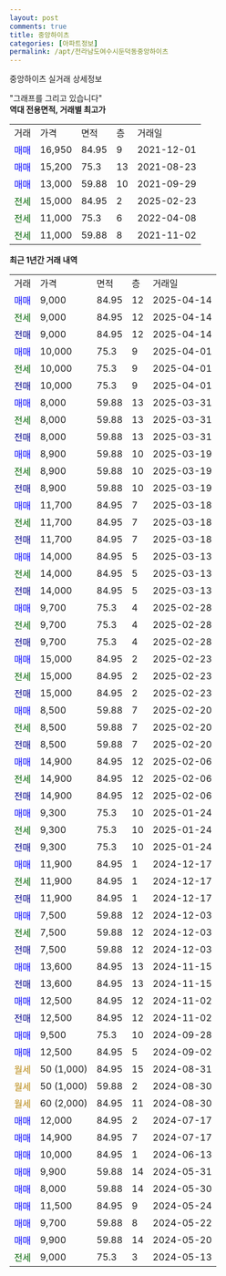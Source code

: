 ```yaml
---
layout: post
comments: true
title: 중앙하이츠
categories: [아파트정보]
permalink: /apt/전라남도여수시둔덕동중앙하이츠
---
```


중앙하이츠 실거래 상세정보

<script type="text/javascript">
  google.charts.load('current', {'packages':['line', 'corechart']});
  google.charts.setOnLoadCallback(drawChart);

  function drawChart() {
    var data = new google.visualization.DataTable();
    data.addColumn('date', '거래일');
    data.addColumn('number', "매매");
    data.addColumn('number', "전세");
    data.addColumn('number', "전매");

    data.addRows([[new Date(Date.parse("2025-04-14")), 9000, null, null], [new Date(Date.parse("2025-04-14")), null, 9000, null], [new Date(Date.parse("2025-04-14")), null, null, 9000], [new Date(Date.parse("2025-04-01")), 10000, null, null], [new Date(Date.parse("2025-04-01")), null, 10000, null], [new Date(Date.parse("2025-04-01")), null, null, 10000], [new Date(Date.parse("2025-03-31")), 8000, null, null], [new Date(Date.parse("2025-03-31")), null, 8000, null], [new Date(Date.parse("2025-03-31")), null, null, 8000], [new Date(Date.parse("2025-03-19")), 8900, null, null], [new Date(Date.parse("2025-03-19")), null, 8900, null], [new Date(Date.parse("2025-03-19")), null, null, 8900], [new Date(Date.parse("2025-03-18")), 11700, null, null], [new Date(Date.parse("2025-03-18")), null, 11700, null], [new Date(Date.parse("2025-03-18")), null, null, 11700], [new Date(Date.parse("2025-03-13")), 14000, null, null], [new Date(Date.parse("2025-03-13")), null, 14000, null], [new Date(Date.parse("2025-03-13")), null, null, 14000], [new Date(Date.parse("2025-02-28")), 9700, null, null], [new Date(Date.parse("2025-02-28")), null, 9700, null], [new Date(Date.parse("2025-02-28")), null, null, 9700], [new Date(Date.parse("2025-02-23")), 15000, null, null], [new Date(Date.parse("2025-02-23")), null, 15000, null], [new Date(Date.parse("2025-02-23")), null, null, 15000], [new Date(Date.parse("2025-02-20")), 8500, null, null], [new Date(Date.parse("2025-02-20")), null, 8500, null], [new Date(Date.parse("2025-02-20")), null, null, 8500], [new Date(Date.parse("2025-02-06")), 14900, null, null], [new Date(Date.parse("2025-02-06")), null, 14900, null], [new Date(Date.parse("2025-02-06")), null, null, 14900], [new Date(Date.parse("2025-01-24")), 9300, null, null], [new Date(Date.parse("2025-01-24")), null, 9300, null], [new Date(Date.parse("2025-01-24")), null, null, 9300], [new Date(Date.parse("2024-12-17")), 11900, null, null], [new Date(Date.parse("2024-12-17")), null, 11900, null], [new Date(Date.parse("2024-12-17")), null, null, 11900], [new Date(Date.parse("2024-12-03")), 7500, null, null], [new Date(Date.parse("2024-12-03")), null, 7500, null], [new Date(Date.parse("2024-12-03")), null, null, 7500], [new Date(Date.parse("2024-11-15")), 13600, null, null], [new Date(Date.parse("2024-11-15")), null, null, 13600], [new Date(Date.parse("2024-11-02")), 12500, null, null], [new Date(Date.parse("2024-11-02")), null, null, 12500], [new Date(Date.parse("2024-09-28")), 9500, null, null], [new Date(Date.parse("2024-09-02")), 12500, null, null], [new Date(Date.parse("2024-08-31")), null, null, null], [new Date(Date.parse("2024-08-30")), null, null, null], [new Date(Date.parse("2024-08-30")), null, null, null], [new Date(Date.parse("2024-07-17")), 12000, null, null], [new Date(Date.parse("2024-07-17")), 14900, null, null], [new Date(Date.parse("2024-06-13")), 10000, null, null], [new Date(Date.parse("2024-05-31")), 9900, null, null], [new Date(Date.parse("2024-05-30")), 8000, null, null], [new Date(Date.parse("2024-05-24")), 11500, null, null], [new Date(Date.parse("2024-05-22")), 9700, null, null], [new Date(Date.parse("2024-05-20")), 9900, null, null], [new Date(Date.parse("2024-05-13")), null, 9000, null]]);

    var options = {
      hAxis: {
        format: 'yyyy/MM/dd'
      },    
      lineWidth: 0,
      pointsVisible: true,    
      title: '최근 1년간 유형별 실거래가 분포',
      legend: { position: 'bottom' }
    };

    var formatter = new google.visualization.NumberFormat({pattern:'###,###'} );
    formatter.format(data, 1);
    formatter.format(data, 2);
    
    setTimeout(function() {
        var chart = new google.visualization.LineChart(document.getElementById('columnchart_material'));
        chart.draw(data, (options));
        document.getElementById('loading').style.display = 'none';
    }, 200);
  }
</script>


<div id="loading" style="z-index:20; display: block; margin-left: 0px">"그래프를 그리고 있습니다"</div>
<div id="columnchart_material" style="width: 95%; margin-left: 0px; display: block"></div>
<!-- contents start -->
<b>역대 전용면적, 거래별 최고가</b>
<table class="sortable">
    <tr>
      <td>거래</td>
      <td>가격</td>
      <td>면적</td>
      <td>층</td>
      <td>거래일</td>
    </tr>
        <tr>
          <td><a style="color: blue">매매</a></td>
          <td>16,950</td>
          <td>84.95</td>
          <td>9</td>
          <td>2021-12-01</td>
        </tr>            <tr>
          <td><a style="color: blue">매매</a></td>
          <td>15,200</td>
          <td>75.3</td>
          <td>13</td>
          <td>2021-08-23</td>
        </tr>            <tr>
          <td><a style="color: blue">매매</a></td>
          <td>13,000</td>
          <td>59.88</td>
          <td>10</td>
          <td>2021-09-29</td>
        </tr>        
        <tr>
              <td><a style="color: darkgreen">전세</a></td>
              <td>15,000</td>
              <td>84.95</td>
              <td>2</td>
              <td>2025-02-23</td>
            </tr>            <tr>
              <td><a style="color: darkgreen">전세</a></td>
              <td>11,000</td>
              <td>75.3</td>
              <td>6</td>
              <td>2022-04-08</td>
            </tr>            <tr>
              <td><a style="color: darkgreen">전세</a></td>
              <td>11,000</td>
              <td>59.88</td>
              <td>8</td>
              <td>2021-11-02</td>
            </tr>        
    
</table>

<b>최근 1년간 거래 내역</b>

<table class="sortable">
    <tr>
      <td>거래</td>
      <td>가격</td>
      <td>면적</td>
      <td>층</td>
      <td>거래일</td>
    </tr>
    <tr>
      <td><a style="color: blue">매매</a></td>
      <td>9,000</td>
      <td>84.95</td>
      <td>12</td>
      <td>2025-04-14</td>
    </tr>          <tr>
      <td><a style="color: darkgreen">전세</a></td>
      <td>9,000</td>
      <td>84.95</td>
      <td>12</td>
      <td>2025-04-14</td>
    </tr>          <tr>
      <td><a style="color: darkblue">전매</a></td>
      <td>9,000</td>
      <td>84.95</td>
      <td>12</td>
      <td>2025-04-14</td>
    </tr>          <tr>
      <td><a style="color: blue">매매</a></td>
      <td>10,000</td>
      <td>75.3</td>
      <td>9</td>
      <td>2025-04-01</td>
    </tr>          <tr>
      <td><a style="color: darkgreen">전세</a></td>
      <td>10,000</td>
      <td>75.3</td>
      <td>9</td>
      <td>2025-04-01</td>
    </tr>          <tr>
      <td><a style="color: darkblue">전매</a></td>
      <td>10,000</td>
      <td>75.3</td>
      <td>9</td>
      <td>2025-04-01</td>
    </tr>          <tr>
      <td><a style="color: blue">매매</a></td>
      <td>8,000</td>
      <td>59.88</td>
      <td>13</td>
      <td>2025-03-31</td>
    </tr>          <tr>
      <td><a style="color: darkgreen">전세</a></td>
      <td>8,000</td>
      <td>59.88</td>
      <td>13</td>
      <td>2025-03-31</td>
    </tr>          <tr>
      <td><a style="color: darkblue">전매</a></td>
      <td>8,000</td>
      <td>59.88</td>
      <td>13</td>
      <td>2025-03-31</td>
    </tr>          <tr>
      <td><a style="color: blue">매매</a></td>
      <td>8,900</td>
      <td>59.88</td>
      <td>10</td>
      <td>2025-03-19</td>
    </tr>          <tr>
      <td><a style="color: darkgreen">전세</a></td>
      <td>8,900</td>
      <td>59.88</td>
      <td>10</td>
      <td>2025-03-19</td>
    </tr>          <tr>
      <td><a style="color: darkblue">전매</a></td>
      <td>8,900</td>
      <td>59.88</td>
      <td>10</td>
      <td>2025-03-19</td>
    </tr>          <tr>
      <td><a style="color: blue">매매</a></td>
      <td>11,700</td>
      <td>84.95</td>
      <td>7</td>
      <td>2025-03-18</td>
    </tr>          <tr>
      <td><a style="color: darkgreen">전세</a></td>
      <td>11,700</td>
      <td>84.95</td>
      <td>7</td>
      <td>2025-03-18</td>
    </tr>          <tr>
      <td><a style="color: darkblue">전매</a></td>
      <td>11,700</td>
      <td>84.95</td>
      <td>7</td>
      <td>2025-03-18</td>
    </tr>          <tr>
      <td><a style="color: blue">매매</a></td>
      <td>14,000</td>
      <td>84.95</td>
      <td>5</td>
      <td>2025-03-13</td>
    </tr>          <tr>
      <td><a style="color: darkgreen">전세</a></td>
      <td>14,000</td>
      <td>84.95</td>
      <td>5</td>
      <td>2025-03-13</td>
    </tr>          <tr>
      <td><a style="color: darkblue">전매</a></td>
      <td>14,000</td>
      <td>84.95</td>
      <td>5</td>
      <td>2025-03-13</td>
    </tr>          <tr>
      <td><a style="color: blue">매매</a></td>
      <td>9,700</td>
      <td>75.3</td>
      <td>4</td>
      <td>2025-02-28</td>
    </tr>          <tr>
      <td><a style="color: darkgreen">전세</a></td>
      <td>9,700</td>
      <td>75.3</td>
      <td>4</td>
      <td>2025-02-28</td>
    </tr>          <tr>
      <td><a style="color: darkblue">전매</a></td>
      <td>9,700</td>
      <td>75.3</td>
      <td>4</td>
      <td>2025-02-28</td>
    </tr>          <tr>
      <td><a style="color: blue">매매</a></td>
      <td>15,000</td>
      <td>84.95</td>
      <td>2</td>
      <td>2025-02-23</td>
    </tr>          <tr>
      <td><a style="color: darkgreen">전세</a></td>
      <td>15,000</td>
      <td>84.95</td>
      <td>2</td>
      <td>2025-02-23</td>
    </tr>          <tr>
      <td><a style="color: darkblue">전매</a></td>
      <td>15,000</td>
      <td>84.95</td>
      <td>2</td>
      <td>2025-02-23</td>
    </tr>          <tr>
      <td><a style="color: blue">매매</a></td>
      <td>8,500</td>
      <td>59.88</td>
      <td>7</td>
      <td>2025-02-20</td>
    </tr>          <tr>
      <td><a style="color: darkgreen">전세</a></td>
      <td>8,500</td>
      <td>59.88</td>
      <td>7</td>
      <td>2025-02-20</td>
    </tr>          <tr>
      <td><a style="color: darkblue">전매</a></td>
      <td>8,500</td>
      <td>59.88</td>
      <td>7</td>
      <td>2025-02-20</td>
    </tr>          <tr>
      <td><a style="color: blue">매매</a></td>
      <td>14,900</td>
      <td>84.95</td>
      <td>12</td>
      <td>2025-02-06</td>
    </tr>          <tr>
      <td><a style="color: darkgreen">전세</a></td>
      <td>14,900</td>
      <td>84.95</td>
      <td>12</td>
      <td>2025-02-06</td>
    </tr>          <tr>
      <td><a style="color: darkblue">전매</a></td>
      <td>14,900</td>
      <td>84.95</td>
      <td>12</td>
      <td>2025-02-06</td>
    </tr>          <tr>
      <td><a style="color: blue">매매</a></td>
      <td>9,300</td>
      <td>75.3</td>
      <td>10</td>
      <td>2025-01-24</td>
    </tr>          <tr>
      <td><a style="color: darkgreen">전세</a></td>
      <td>9,300</td>
      <td>75.3</td>
      <td>10</td>
      <td>2025-01-24</td>
    </tr>          <tr>
      <td><a style="color: darkblue">전매</a></td>
      <td>9,300</td>
      <td>75.3</td>
      <td>10</td>
      <td>2025-01-24</td>
    </tr>          <tr>
      <td><a style="color: blue">매매</a></td>
      <td>11,900</td>
      <td>84.95</td>
      <td>1</td>
      <td>2024-12-17</td>
    </tr>          <tr>
      <td><a style="color: darkgreen">전세</a></td>
      <td>11,900</td>
      <td>84.95</td>
      <td>1</td>
      <td>2024-12-17</td>
    </tr>          <tr>
      <td><a style="color: darkblue">전매</a></td>
      <td>11,900</td>
      <td>84.95</td>
      <td>1</td>
      <td>2024-12-17</td>
    </tr>          <tr>
      <td><a style="color: blue">매매</a></td>
      <td>7,500</td>
      <td>59.88</td>
      <td>12</td>
      <td>2024-12-03</td>
    </tr>          <tr>
      <td><a style="color: darkgreen">전세</a></td>
      <td>7,500</td>
      <td>59.88</td>
      <td>12</td>
      <td>2024-12-03</td>
    </tr>          <tr>
      <td><a style="color: darkblue">전매</a></td>
      <td>7,500</td>
      <td>59.88</td>
      <td>12</td>
      <td>2024-12-03</td>
    </tr>          <tr>
      <td><a style="color: blue">매매</a></td>
      <td>13,600</td>
      <td>84.95</td>
      <td>13</td>
      <td>2024-11-15</td>
    </tr>          <tr>
      <td><a style="color: darkblue">전매</a></td>
      <td>13,600</td>
      <td>84.95</td>
      <td>13</td>
      <td>2024-11-15</td>
    </tr>          <tr>
      <td><a style="color: blue">매매</a></td>
      <td>12,500</td>
      <td>84.95</td>
      <td>12</td>
      <td>2024-11-02</td>
    </tr>          <tr>
      <td><a style="color: darkblue">전매</a></td>
      <td>12,500</td>
      <td>84.95</td>
      <td>12</td>
      <td>2024-11-02</td>
    </tr>          <tr>
      <td><a style="color: blue">매매</a></td>
      <td>9,500</td>
      <td>75.3</td>
      <td>10</td>
      <td>2024-09-28</td>
    </tr>          <tr>
      <td><a style="color: blue">매매</a></td>
      <td>12,500</td>
      <td>84.95</td>
      <td>5</td>
      <td>2024-09-02</td>
    </tr>          <tr>
      <td><a style="color: darkgoldenrod">월세</a></td>
      <td>50 (1,000)</td>
      <td>84.95</td>
      <td>15</td>
      <td>2024-08-31</td>
    </tr>          <tr>
      <td><a style="color: darkgoldenrod">월세</a></td>
      <td>50 (1,000)</td>
      <td>59.88</td>
      <td>2</td>
      <td>2024-08-30</td>
    </tr>          <tr>
      <td><a style="color: darkgoldenrod">월세</a></td>
      <td>60 (2,000)</td>
      <td>84.95</td>
      <td>11</td>
      <td>2024-08-30</td>
    </tr>          <tr>
      <td><a style="color: blue">매매</a></td>
      <td>12,000</td>
      <td>84.95</td>
      <td>2</td>
      <td>2024-07-17</td>
    </tr>          <tr>
      <td><a style="color: blue">매매</a></td>
      <td>14,900</td>
      <td>84.95</td>
      <td>7</td>
      <td>2024-07-17</td>
    </tr>          <tr>
      <td><a style="color: blue">매매</a></td>
      <td>10,000</td>
      <td>84.95</td>
      <td>1</td>
      <td>2024-06-13</td>
    </tr>          <tr>
      <td><a style="color: blue">매매</a></td>
      <td>9,900</td>
      <td>59.88</td>
      <td>14</td>
      <td>2024-05-31</td>
    </tr>          <tr>
      <td><a style="color: blue">매매</a></td>
      <td>8,000</td>
      <td>59.88</td>
      <td>14</td>
      <td>2024-05-30</td>
    </tr>          <tr>
      <td><a style="color: blue">매매</a></td>
      <td>11,500</td>
      <td>84.95</td>
      <td>9</td>
      <td>2024-05-24</td>
    </tr>          <tr>
      <td><a style="color: blue">매매</a></td>
      <td>9,700</td>
      <td>59.88</td>
      <td>8</td>
      <td>2024-05-22</td>
    </tr>          <tr>
      <td><a style="color: blue">매매</a></td>
      <td>9,900</td>
      <td>59.88</td>
      <td>14</td>
      <td>2024-05-20</td>
    </tr>          <tr>
      <td><a style="color: darkgreen">전세</a></td>
      <td>9,000</td>
      <td>75.3</td>
      <td>3</td>
      <td>2024-05-13</td>
    </tr>      </table>
<!-- contents end -->    

